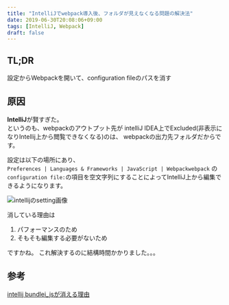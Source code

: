 ```yaml
---
title: "IntelliJでwebpack導入後、フォルダが見えなくなる問題の解決法"
date: 2019-06-30T20:08:06+09:00
tags: [IntelliJ, Webpack]
draft: false
---
```

## TL;DR
設定からWebpackを開いて、configuration fileのパスを消す

## 原因
**IntelliJ**が賢すぎた。  
というのも、webpackのアウトプット先が
intelliJ IDEA上でExcluded(非表示になりIntellij上から閲覧できなくなる)のは、
webpackの出力先フォルダだからです。

設定は以下の場所にあり、  
`Preferences | Languages & Frameworks | JavaScript | Webpackwebpack`  の`configuration file:`の項目を空文字列にすることによってIntelliJ上から編集できるようになります。  

![intellijのsetting画像](/intellij/intellij-webpack.png)

消している理由は
1. パフォーマンスのため
2. そもそも編集する必要がないため

ですかね。
これ解決するのに結構時間かかりました。。。

## 参考
[intellij bundlei\_jsが消える理由](https://youtrack.jetbrains.com/issue/WEB-35875)
